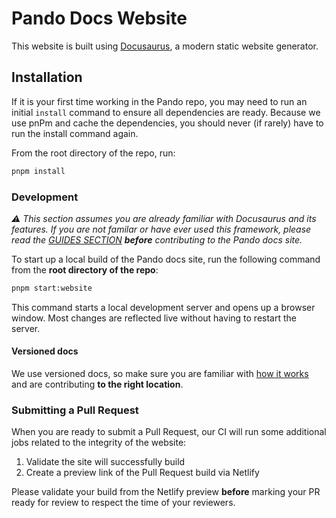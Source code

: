 # Pando Docs Website

This website is built using [Docusaurus](https://docusaurus.io/), a modern static website generator.

## Installation

If it is your first time working in the Pando repo, you may need to run an initial `install` command
to ensure all dependencies are ready. Because we use pnPm and cache the dependencies, you should
never (if rarely) have to run the install command again.

From the root directory of the repo, run:

```bash
pnpm install
```

### Development

_⚠️ This section assumes you are already familiar with Docusaurus and its features. If you are not familar or have ever used this framework, please read the [GUIDES SECTION](https://docusaurus.io/docs/category/guides) **before** contributing to the Pando docs site._

To start up a local build of the Pando docs site, run the following command from the **root directory of the repo**:

```bash
pnpm start:website
```

This command starts a local development server and opens up a browser window. Most changes are reflected live without having to restart the server.

#### Versioned docs

We use versioned docs, so make sure you are familiar with [how it works](https://docusaurus.io/docs/versioning) and are contributing **to the right location**.

### Submitting a Pull Request

When you are ready to submit a Pull Request, our CI will run some additional jobs related to
the integrity of the website:

1. Validate the site will successfully build
2. Create a preview link of the Pull Request build via Netlify

Please validate your build from the Netlify preview **before** marking your PR ready for review
to respect the time of your reviewers.
